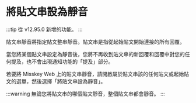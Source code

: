 # 將貼文串設為靜音

:::tip
從 v12.95.0 新增的功能。
:::

貼文串靜音將指定貼文整串靜音。貼文串是指從起始貼文開始連接的所有回覆。

當您將某個貼文串設定為靜音後，您將不再收到貼文串的新回覆和回覆中對您的任何提及，也不會出現通知功能的「提及」部分。

若要將 Misskey Web 上的貼文串靜音，請開啟屬於貼文串該的任何貼文或起始貼文的選單，然後選擇「將貼文串設為靜音」。

:::warning
無論您將貼文串的哪個貼文靜音，整個貼文串都會靜音。
:::
